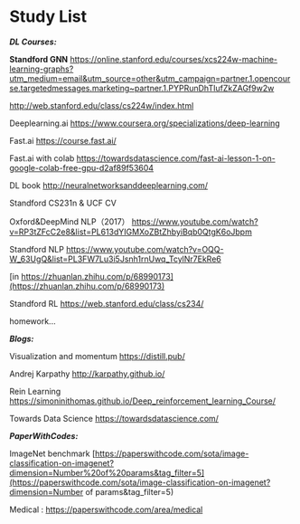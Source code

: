 # Study List

***DL Courses:***

**Standford GNN** https://online.stanford.edu/courses/xcs224w-machine-learning-graphs?utm_medium=email&utm_source=other&utm_campaign=partner.1.opencourse.targetedmessages.marketing~partner.1.PYPRunDhTIufZkZAGf9w2w

http://web.stanford.edu/class/cs224w/index.html

Deeplearning.ai https://www.coursera.org/specializations/deep-learning

Fast.ai https://course.fast.ai/

Fast.ai with colab https://towardsdatascience.com/fast-ai-lesson-1-on-google-colab-free-gpu-d2af89f53604

DL book http://neuralnetworksanddeeplearning.com/

Standford CS231n & UCF CV

Oxford&DeepMind NLP（2017） https://www.youtube.com/watch?v=RP3tZFcC2e8&list=PL613dYIGMXoZBtZhbyiBqb0QtgK6oJbpm

Standford NLP https://www.youtube.com/watch?v=OQQ-W_63UgQ&list=PL3FW7Lu3i5Jsnh1rnUwq_TcylNr7EkRe6

[in https://zhuanlan.zhihu.com/p/68990173](https://zhuanlan.zhihu.com/p/68990173)

Standford RL https://web.stanford.edu/class/cs234/

homework...



***Blogs:***

Visualization and momentum https://distill.pub/

Andrej Karpathy http://karpathy.github.io/

Rein Learning https://simoninithomas.github.io/Deep_reinforcement_learning_Course/

Towards Data Science https://towardsdatascience.com/



***PaperWithCodes:***

ImageNet benchmark [https://paperswithcode.com/sota/image-classification-on-imagenet?dimension=Number%20of%20params&tag_filter=5](https://paperswithcode.com/sota/image-classification-on-imagenet?dimension=Number of params&tag_filter=5)

Medical : https://paperswithcode.com/area/medical